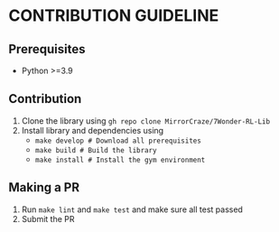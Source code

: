 # CONTRIBUTION GUIDELINE

## Prerequisites
* Python >=3.9

## Contribution
1. Clone the library using ```gh repo clone MirrorCraze/7Wonder-RL-Lib```
2. Install library and dependencies using
   * ```make develop # Download all prerequisites ```
   * ```make build # Build the library```
   * ```make install # Install the gym environment```

## Making a PR
1. Run ```make lint``` and ```make test``` and make sure all test passed
2. Submit the PR